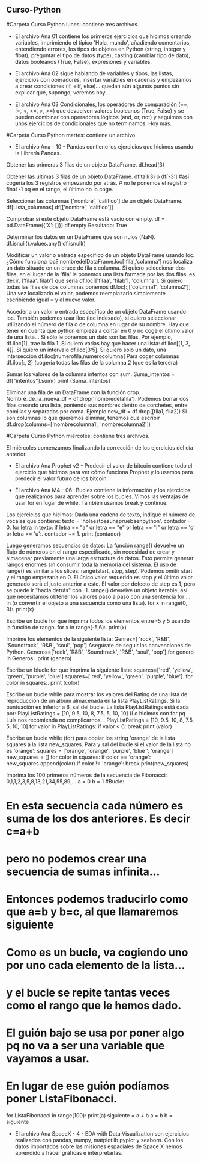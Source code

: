## Curso-Python
#Carpeta Curso Python lunes: contiene tres archivos.

- El archivo Ana 01 contiene los primeros ejercicios que hicimos creando variables, imprimiendo el típico 'Hola, mundo', 
añadiendo comentarios, entendiendo errores, los tipos de objetos en Python (string, integer y float), preguntar el tipo de datos (type),
casting (cambiar tipo de dato), datos booleanos (True, False), expresiones y variables.

- El archivo Ana 02 sigue hablando de variables y tipos, las listas, ejercicios con operadores, insertar variables en cadenas
y empezamos a crear condiciones (if, elif, else)... quedan aún algunos puntos sin explicar que, supongo, veremos hoy...

- El archivo Ana 03 Condicionales, los operadores de comparación (==, !=, <, <=, >, >=) que devuelven valores booleanos (True, False)
y se pueden combinar con operadores lógicos (and, or, not) y seguimos con unos ejercicios de condicionales que no terminamos. Hoy más.

#Carpeta Curso Python martes: contiene un archivo.

- El archivo Ana - 10 - Pandas contiene los ejercicios que hicimos usando la Librería Pandas.

Obtener las primeras 3 filas de un objeto DataFrame. df.head(3)

Obtener las últimas 3 filas de un objeto DataFrame. df.tail(3) o df[-3:] #así cogería los 3 registros empezando por atrás. # no le ponemos el registro final -1 pq en el rango, el último no lo coge.

Seleccionar las columnas ['nombre', 'califico'] de un objeto DataFrame. df[Lista_columnas] df[['nombre', 'califico']]

Comprobar si este objeto DataFrame está vacío con empty. df = pd.DataFrame({'X': []}) df.empty Resultado: True

Determinar los datos en un DataFrame que son nulos (NaN). df.isnull().values.any() df.isnull()

Modificar un valor o entrada específico de un objeto DataFrame usando loc. ¿Cómo funciona loc? nombredelDataFrame.loc['fila','columna'] nos localiza un dato situado en un cruce de fila x columna. Si quiero seleccionar dos filas, en el lugar de la 'fila' le ponemos una lista formada por las dos filas, es decir, ['filaa', filab'] que sería df.loc[['filaa', 'filab'], 'columna']. Si quiero todas las filas de dos columnas ponemos df.loc[:,['columna1', 'columna2']] Una vez localizado el valor, podemos reemplazarlo simplemente escribiendo igual = y el nuevo valor.

Acceder a un valor o entrada específico de un objeto DataFrame usando loc. También podemos usar iloc (loc indexado), si quiero seleccionar utilizando el número de fila o de columna en lugar de su nombre. Hay que tener en cuenta que python empieza a contar en 0 y no coge el último valor de una lista... Si sólo le ponemos un dato son las filas. Por ejemplo, df.iloc[1], trae la fila 1. Si quiero varias hay que hacer una lista: df.iloc[[1, 3, 4]]. Si quiero un intervalo df.iloc[3:5]. Si quiero solo un dato, una intersección df.iloc[numerofila,numerocolumna] Para coger columnas df.iloc[:, 2] (cogería todas las filas de la columna 2 (que es la tercera)

Sumar los valores de la columna intentos con sum. Suma_intentos = df["intentos"].sum() print (Suma_intentos)

Eliminar una fila de un DataFrame con la función drop. Nombre_de_la_nueva_df = df.drop('nombredelafila'). Podemos borrar dos filas creando una lista, poniendo sus nombres dentro de corchetes, entre comillas y separados por coma. Ejemplo new_df = df.drop([fila1, fila2]) Si son columnas lo que queremos eliminar, tenemos que escribir df.drop(columns=['nombrecolumna1', 'nombrecolumna2'])

#Carpeta Curso Python miércoles: contiene tres archivos.

El miércoles comenzamos finalizando la corrección de los ejercicios del día anterior.

- El archivo Ana Prophet v2 - Predecir el valor de bitcoin contiene todo el ejercicio que hicimos para ver cómo funciona Prophet y lo usamos para predecir el valor futuro de los bitcoin.

- El archivo Ana M4 - 06- Bucles contiene la información y los ejercicios que realizamos para aprender sobre los bucles. Vimos las ventajas de usar for en lugar de while. También usamos break y continue.

Los ejercicios que hicimos: Dada una cadena de texto, indique el número de vocales que contiene: texto = 'holaestoesunapruebaenpython'. contador = 0. for letra in texto:
  if letra == "a" or letra  == "e" or letra == "i" or letra == 'o' or letra == 'u':. contador += 1. print (contador)
  
Luego generamos secuencias de datos: La función range() devuelve un flujo de números en el rango especificado, sin necesidad de crear y almacenar previamente una larga estructura de datos. Esto permite generar rangos enormes sin consumir toda la memoria del sistema. El uso de range() es similar a los slices: range(start, stop, step). Podemos omitir start y el rango empezaría en 0. El único valor requerido es stop y el último valor generado será el justo anterior a este. El valor por defecto de step es 1, pero se puede ir "hacia detrás" con -1. range() devuelve un objeto iterable, así que necesitamos obtener los valores paso a paso con una sentencia for ... in (o convertir el objeto a una secuencia como una lista). for x in range(0, 3):. print(x)

Escribe un bucle for que imprima todos los elementos entre -5 y 5 usando la función de rango. for x in range(-5,6):. print(x)

Imprime los elementos de la siguiente lista: Genres=[ 'rock', 'R&B', 'Soundtrack', 'R&B', 'soul', 'pop'] Asegúrate de seguir las convenciones de Python. Generos=['rock', 'R&B', 'Soundtrack', 'R&B', 'soul', 'pop']
for genero in Generos:. print (genero)

Escribe un blucle for que imprima la siguiente lista: squares=['red', 'yellow', 'green', 'purple', 'blue'] squares=['red', 'yellow', 'green', 'purple', 'blue']. for color in squares:. print (color)

Escribe un bucle while para mostrar los valores del Rating de una lista de reproducción de un álbum almacenada en la lista PlayListRatings. Si la puntuación es inferior a 6, sal del bucle. La lista PlayListRatings está dada por: PlayListRatings = [10, 9.5, 10, 8, 7.5, 5, 10, 10] (Lo hicimos con for pq Luís nos recomienda no complicarnos...
PlayListRatings = [10, 9.5, 10, 8, 7.5, 5, 10, 10]
for valor in PlayListRatings:
  if valor < 6:
    break
  print (valor)
  
Escribe un bucle while (for) para copiar los string 'orange' de la lista squares a la lista new_squares. Para y sal del bucle si el valor de la lista no es 'orange':
squares = ['orange', 'orange', 'purple', 'blue ', 'orange']
new_squares = []
for color in squares:
  if color == 'orange':
    new_squares.append(color)
  if color != 'orange':
    break
print(new_squares)

Imprima los 100 primeros números de la secuencia de Fibonacci:  0,1,1,2,3,5,8,13,21,34,55,89,…
a = 0
b = 1
#Bucle:
# En esta secuencia cada número es suma de los dos anteriores. Es decir c=a+b
# pero no podemos crear una secuencia de sumas infinita...
# Entonces podemos traducirlo como que a=b y b=c, al que llamaremos siguiente
# Como es un bucle, va cogiendo uno por uno cada elemento de la lista...
# y el bucle se repite tantas veces como el rango que le hemos dado.
# El guión bajo se usa por poner algo pq no va a ser una variable que vayamos a usar.
# En lugar de ese guión podíamos poner ListaFibonacci.

for ListaFibonacci in range(100):
  print(a)
  siguiente = a + b
  a = b
  b = siguiente

- El archivo Ana SpaceX - 4 - EDA with Data Visualization son ejercicios realizados con pandas, numpy, matplotlib.pyplot y seaborn.
Con los datos importados sobre las misiones espaciales de Space X hemos aprendido a hacer gráficas e interpretarlas.
